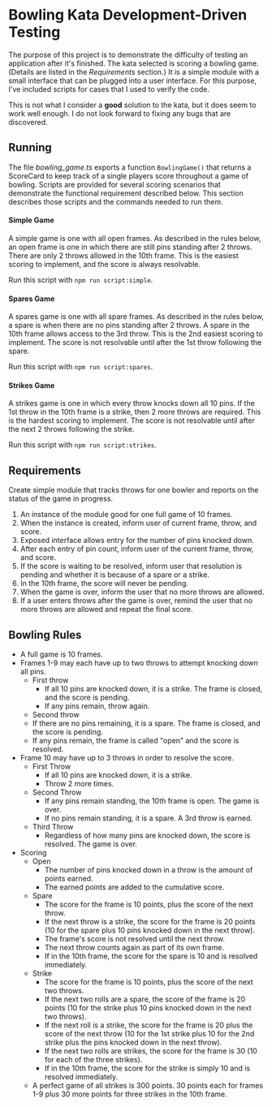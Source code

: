 # Bowling Kata Development-Driven Testing

The purpose of this project is to demonstrate the difficulty of testing an application after it's finished. The kata selected is scoring a bowling game. (Details are listed in the *Requirements* section.) It is a simple module with a small interface that can be plugged into a user interface. For this purpose, I've included scripts for cases that I used to verify the code.

This is not what I consider a **good** solution to the kata, but it does seem to work well enough. I do not look forward to fixing any bugs that are discovered.

## Running
The file *bowling_game.ts* exports a function `BowlingGame()` that returns a ScoreCard to keep track of a single players score throughout a game of bowling. Scripts are provided for several scoring scenarios that demonstrate the functional requirement described below. This section describes those scripts and the commands needed to run them.

#### Simple Game
A simple game is one with all open frames. As described in the rules below, an open frame is one in which there are still pins standing after 2 throws. There are only 2 throws allowed in the 10th frame. This is the easiest scoring to implement, and the score is always resolvable.

Run this script with `npm run script:simple`.

#### Spares Game
A spares game is one with all spare frames. As described in the rules below, a spare is when there are no pins standing after 2 throws. A spare in the 10th frame allows access to the 3rd throw. This is the 2nd easiest scoring to implement. The score is not resolvable until after the 1st throw following the spare.

Run this script with `npm run script:spares`.

#### Strikes Game
A strikes game is one in which every throw knocks down all 10 pins. If the 1st throw in the 10th frame is a strike, then 2 more throws are required. This is the hardest scoring to implement. The score is not resolvable until after the next 2 throws following the strike.

Run this script with `npm run script:strikes`. 

## Requirements
Create simple module that tracks throws for one bowler and reports on the status of the game in progress.

1. An instance of the module good for one full game of 10 frames.
2. When the instance is created, inform user of current frame, throw, and score.
3. Exposed interface allows entry for the number of pins knocked down.
4. After each entry of pin count, inform user of the current frame, throw, and score.
5. If the score is waiting to be resolved, inform user that resolution is pending and whether it is because of a spare or a strike.
6. In the 10th frame, the score will never be pending.
7. When the game is over, inform the user that no more throws are allowed.
8. If a user enters throws after the game is over, remind the user that no more throws are allowed and repeat the final score.

## Bowling Rules
- A full game is 10 frames.
- Frames 1-9 may each have up to two throws to attempt knocking down all pins.
  - First throw
    - If all 10 pins are knocked down, it is a strike. The frame is closed, and the score is pending.
    - If any pins remain, throw again.
  - Second throw
  - If there are no pins remaining, it is a spare. The frame is closed, and the score is pending.
  - If any pins remain, the frame is called "open" and the score is resolved.
- Frame 10 may have up to 3 throws in order to resolve the score.
   - First Throw
      - If all 10 pins are knocked down, it is a strike. 
      - Throw 2 more times.
   - Second Throw
      - If any pins remain standing, the 10th frame is open. The game is over.
      - If no pins remain standing, it is a spare. A 3rd throw is earned.
   - Third Throw
      - Regardless of how many pins are knocked down, the score is resolved. The game is over.
- Scoring
   - Open
      - The number of pins knocked down in a throw is the amount of points earned.
      - The earned points are added to the cumulative score.
   - Spare
      - The score for the frame is 10 points, plus the score of the next throw.
      - If the next throw is a strike, the score for the frame is 20 points (10 for the spare plus 10 pins knocked down in the next throw).
      - The frame's score is not resolved until the next throw.
      - The next throw counts again as part of its own frame.
      - If in the 10th frame, the score for the spare is 10 and is resolved immediately.
   - Strike
      - The score for the frame is 10 points, plus the score of the next two throws.
      - If the next two rolls are a spare, the score of the frame is 20 points (10 for the strike plus 10 pins knocked down in the next two throws).
      - If the next roll is a strike, the score for the frame is 20 plus the score of the next throw (10 for the 1st strike plus 10 for the 2nd strike plus the pins knocked down in the next throw).
      - If the next two rolls are strikes, the score for the frame is 30 (10 for each of the three strikes).
      - If in the 10th frame, the score for the strike is simply 10 and is resolved immediately.
   - A perfect game of all strikes is 300 points. 30 points each for frames 1-9 plus 30 more points for three strikes in the 10th frame.
